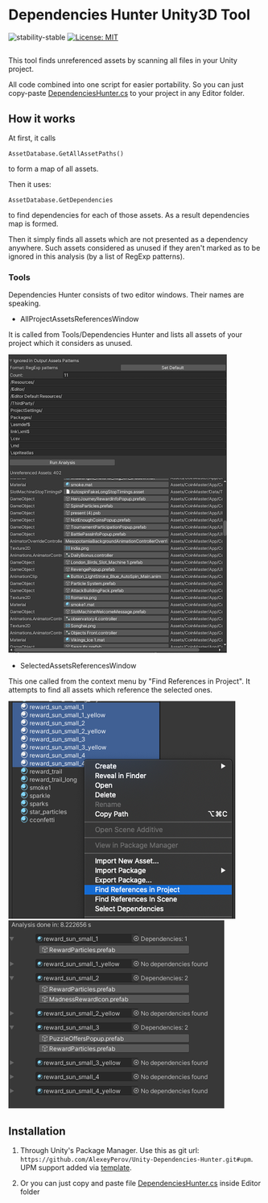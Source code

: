 # Dependencies Hunter Unity3D Tool

![stability-stable](https://img.shields.io/badge/stability-stable-green.svg)
[![License: MIT](https://img.shields.io/badge/License-MIT-yellow.svg)](https://opensource.org/licenses/MIT)

##

This tool finds unreferenced assets by scanning all files in your Unity project.

All code combined into one script for easier portability.
So you can just copy-paste [DependenciesHunter.cs](./Packages/DependenciesHunter/Editor/DependenciesHunter.cs) to your project in any Editor folder.

## How it works

At first, it calls
```code
AssetDatabase.GetAllAssetPaths()
```
to form a map of all assets.

Then it uses:
```code
AssetDatabase.GetDependencies
```
to find dependencies for each of those assets. As a result dependencies map is formed.

Then it simply finds all assets which are not presented as a dependency anywhere.
Such assets considered as unused if they aren't marked as to be ignored in this analysis (by a list of RegExp patterns).

### Tools

Dependencies Hunter consists of two editor windows.
Their names are speaking.

- AllProjectAssetsReferencesWindow

It is called from Tools/Dependencies Hunter and lists all assets of your project which it considers as unused.

![plot](./Screenshots/project_analysis.png)

- SelectedAssetsReferencesWindow

This one called from the context menu by "Find References in Project".
It attempts to find all assets which reference the selected ones. 

![plot](./Screenshots/context_menu.png)
![plot](./Screenshots/context_menu_result.png)


## Installation

 1. Through Unity's Package Manager. Use this as git url: `https://github.com/AlexeyPerov/Unity-Dependencies-Hunter.git#upm`. UPM support added via [template](https://github.com/STARasGAMES/Unity-package-repo-setup-template).

 2. Or you can just copy and paste file [DependenciesHunter.cs](./Packages/DependenciesHunter/Editor/DependenciesHunter.cs) inside Editor folder 
